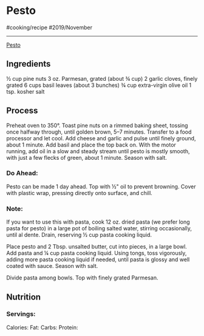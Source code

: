 # Pesto
#cooking/recipe #2019/November
- - - -
[Pesto](https://www.bonappetit.com/recipe/best-pesto)

## Ingredients
½ cup pine nuts
3 oz. Parmesan, grated (about ¾ cup)
2 garlic cloves, finely grated
6 cups basil leaves (about 3 bunches)
¾ cup extra-virgin olive oil
1 tsp. kosher salt

## Process
Preheat oven to 350°. Toast pine nuts on a rimmed baking sheet, tossing once halfway through, until golden brown, 5–7 minutes. Transfer to a food processor and let cool. Add cheese and garlic and pulse until finely ground, about 1 minute. Add basil and place the top back on. With the motor running, add oil in a slow and steady stream until pesto is mostly smooth, with just a few flecks of green, about 1 minute. Season with salt.

### Do Ahead:
Pesto can be made 1 day ahead. Top with ½" oil to prevent browning. Cover with plastic wrap, pressing directly onto surface, and chill.

### Note: 
If you want to use this with pasta, cook 12 oz. dried pasta (we prefer long pasta for pesto) in a large pot of boiling salted water, stirring occasionally, until al dente. Drain, reserving ½ cup pasta cooking liquid.

Place pesto and 2 Tbsp. unsalted butter, cut into pieces, in a large bowl. Add pasta and ¼ cup pasta cooking liquid. Using tongs, toss vigorously, adding more pasta cooking liquid if needed, until pasta is glossy and well coated with sauce. Season with salt.

Divide pasta among bowls. Top with finely grated Parmesan.

## Nutrition
### Servings:
Calories: 
Fat: 
Carbs: 
Protein: 